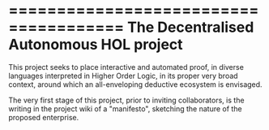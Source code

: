 ======================================
The Decentralised Autonomous HOL project
======================================

This project seeks to place interactive and automated proof, in diverse languages interpreted in Higher Order Logic, in its proper very broad context, around which an all-enveloping deductive ecosystem is envisaged.

The very first stage of this project, prior to inviting collaborators, is the writing in the project wiki of a "manifesto", sketching the nature of the proposed enterprise.
